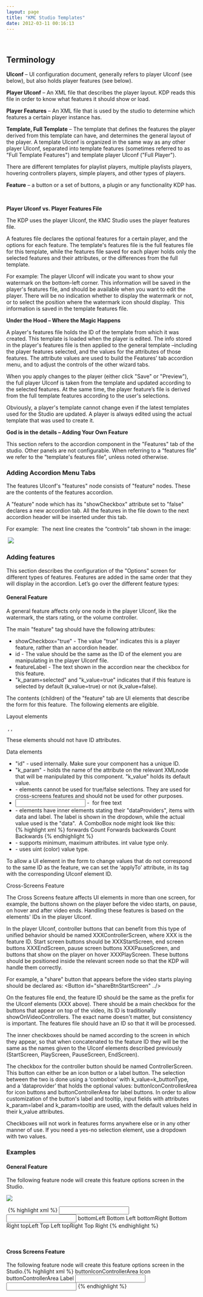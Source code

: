 ```yaml
---
layout: page
title: "KMC Studio Templates"
date: 2012-03-11 00:16:13
---
```


 

## Terminology

**UIconf** – UI configuration document, generally refers to player UIconf (see below), but also holds player features (see below).

**Player UIconf** – An XML file that describes the player layout. KDP reads this file in order to know what features it should show or load.

**Player Features** – An XML file that is used by the studio to determine which features a certain player instance has.

**Template, Full Template** – The template that defines the features the player derived from this template can have, and determines the general layout of the player. A template UIconf is organized in the same way as any other player UIconf, separated into template features (sometimes referred to as "Full Template Features") and template player UIconf ("Full Player").

There are different templates for playlist players, multiple playlists players, hovering controllers players, simple players, and other types of players.

**Feature** – a button or a set of buttons, a plugin or any functionality KDP has.

 

<p class="Copyright">
  <strong>Player UIconf vs. Player Features File</strong>
</p>

<p class="Copyright">
  The KDP uses the player UIconf, the KMC Studio uses the player features file.
</p>

<p class="Copyright">
  A features file declares the optional features for a certain player, and the options for each feature. The template's features file is the full features file for this template, while the features file saved for each player holds only the selected features and their attributes, or the differences from the full template.
</p>

<p class="Copyright">
  For example: The player UIconf will indicate you want to show your watermark on the bottom-left corner. This information will be saved in the player's features file, and should be available when you want to edit the player. There will be no indication whether to display the watermark or not, or to select the position where the watermark icon should display.  This information is saved in the template features file.
</p>

<p class="Copyright">
  <strong>Under the Hood – Where the Magic Happens</strong>
</p>

<p class="Copyright">
  A player's features file holds the ID of the template from which it was created. This template is loaded when the player is edited. The info stored in the player's features file is then applied to the general template –including the player features selected, and the values for the attributes of those features. The attribute values are used to build the Features’ tab accordion menu, and to adjust the controls of the other wizard tabs.
</p>

<p class="Copyright">
  When you apply changes to the player (either click "Save" or "Preview"), the full player UIconf is taken from the template and updated according to the selected features. At the same time, the player feature’s file is derived from the full template features according to the user's selections.
</p>

<p class="Copyright">
  Obviously, a player's template cannot change even if the latest templates used for the Studio are updated. A player is always edited using the actual template that was used to create it.
</p>

<p class="Copyright">
  <strong>God is in the details – Adding Your Own Feature</strong>
</p>

This section refers to the accordion component in the "Features" tab of the studio. Other panels are not configurable. When referring to a “features file” we refer to the “template's features file”, unless noted otherwise.

### Adding Accordion Menu Tabs

The features UIconf's "features" node consists of "feature" nodes. These are the contents of the features accordion.

A "feature" node which has its "showCheckbox" attribute set to "false" declares a new accordion tab. All the features in the file down to the next accordion header will be inserted under this tab.

For example:  The next line creates the “controls” tab shown in the image:

<p class="Code">
  <feature featureLabel="Controls" showCheckbox="false"/>
</p>

<p class="Copyright">
   <img src="../../assets/305.img">
</p>

<h3 class="mce-sub-heading">
  Adding features
</h3>

<p class="Copyright">
  This section describes the configuration of the "Options" screen for different types of features. Features are added in the same order that they will display in the accordion. Let’s go over the different feature types:
</p>

<h4 class="mce-sub-heading">
  General Feature
</h4>

A general feature affects only one node in the player UIconf, like the watermark, the stars rating, or the volume controller.

The main "feature" tag should have the following attributes:

*   showCheckbox="true" - The value "true" indicates this is a player feature, rather than an accordion header.
*   id - The value should be the same as the ID of the element you are manipulating in the player UIconf file.
*   featureLabel - The text shown in the accordion near the checkbox for this feature.
*   "k_param=selected" and "k_value=true" indicates that if this feature is selected by default (k_value=true) or not (k_value=false).

The contents (children) of the "feature" tab are UI elements that describe the form for this feature.  The following elements are eligible.

<p class="Sub-Heading mce-sub-heading">
  Layout elements
</p>

<p class="Code">
   <Spacer/>, <Label/>, <Seperator/>
</p>

These elements should not have ID attributes.

<p class="Sub-Heading mce-sub-heading">
  Data elements
</p>

*   "id" - used internally. Make sure your component has a unique ID.
*   "k_param" - holds the name of the attribute on the relevant XMLnode that will be manipulated by this component. "k_value" holds its default value.
*   <CheckBox/> - elements cannot be used for true/false selections. They are used for cross-screens features and should not be used for other purposes.
*   <Input/> -  for free text
*   <ComboBox/> - elements have inner elements stating their "dataProviders", items with data and label. The label is shown in the dropdown, while the actual value used is the "data".  A ComboBox node might look like this:  
    {% highlight xml %}<ComboBox id="timerType" k_param="timerType" k_value="forwards"> <item> <data>forwards</data> <label>Count Forwards</label> </item> <item> <data>backwards</data> <label>Count Backwards</label> </item> </ComboBox>{% endhighlight %} 
*   <NumericStepper/> - supports minimum, maximum attributes. int value type only.
*   <ColorPicker /> - uses uint (color) value type.

<p class="Copyright">
  To allow a UI element in the form to change values that do not correspond to the same ID as the feature, we can set the ‘applyTo’ attribute, in its tag with the corresponding UIconf element ID.
</p>

<p class="Copyright mce-heading-4">
  Cross-Screens Feature
</p>

The Cross Screens feature affects UI elements in more than one screen, for example, the buttons shown on the player before the video starts, on pause, on hover and after video ends. Handling these features is based on the elements' IDs in the player UIconf.

In the player UIconf, controller buttons that can benefit from this type of unified behavior should be named XXXControllerScreen, where XXX is the feature ID. Start screen buttons should be XXXStartScreen, end screen buttons XXXEndScreen, pause screen buttons XXXPauseScreen, and buttons that show on the player on hover XXXPlayScreen. These buttons should be positioned inside the relevant screen node so that the KDP will handle them correctly.

For example, a "share" button that appears before the video starts playing should be declared as: <Button id="shareBtnStartScreen" ../>

On the features file end, the feature ID should be the same as the prefix for the UIconf elements (XXX above). There should be a main checkbox for the buttons that appear on top of the video, its ID is traditionally showOnVideoControllers. The exact name doesn't matter, but consistency is important. The features file should have an ID so that it will be processed.

The inner checkboxes should be named according to the screen in which they appear, so that when concatenated to the feature ID they will be the same as the names given to the UIconf elements described previously (StartScreen, PlayScreen, PauseScreen, EndScreen).

The checkbox for the controller button should be named ControllerScreen. This button can either be an icon button or a label button. The selection between the two is done using a ‘combobox’ with k_value=k\_buttonType, and a ‘dataprovider’ that holds the optional values: buttonIconControllerArea for icon buttons and buttonControllerArea for label buttons. In order to allow customization of the button's label and tooltip, input fields with attributes k_param=label and k_param=tooltip are used, with the default values held in their k_value attributes.

Checkboxes will not work in features forms anywhere else or in any other manner of use. If you need a yes-no selection element, use a dropdown with two values.

### Examples

<h4 class="mce-sub-heading">
  General Feature
</h4>

The following feature node will create this feature options screen in the Studio.

<img src="../../assets/308.img">

 {% highlight xml %}<feature showCheckbox="true" specialFeature="true" featureLabel="Your Watermark" id="watermark" selected="true" k_param="selected" k_value="true"> <Spacer/> <Label label="Your Watermark" bold="true"/> <Label label="Brand your player with your own logo displayed as a watermark on the video. Upload an image to a location on the web and provide the link below."/> <Spacer/> <Label label="Watermark URL"/> <Input id="watermarkPath" k_param="watermarkPath" k_value="http://www.kaltura.com/content/uiconf/kaltura/kmc/appstudio/kdp3/exampleWatermark.png"/> <Label label="Watermark landing page url"/> <Input id="watermarkClickPath" k_param="watermarkClickPath" k_value="http://www.kaltura.com/"/> <Spacer/> <Label label="Watermark location on the video:"/> <ComboBox id="watermarkPosition" k_param="watermarkPosition" k_value="bottomLeft"> <item> <data>bottomLeft</data> <label>Bottom Left</label> </item> <item> <data>bottomRight</data> <label>Bottom Right</label> </item> <item> <data>topLeft</data> <label>Top Left</label> </item> <item> <data>topRight</data> <label>Top Right</label> </item> </ComboBox> <Label label="Padding"/> <NumericStepper id="padding" k_param="padding" k_value="5"/> </feature>{% endhighlight %}

<p class="CodeCxSpFirst">
   
</p>

<h4 class="mce-sub-heading">
  Cross Screens Feature
</h4>

The following feature node will create this feature options screen in the Studio.{% highlight xml %}<feature showCheckbox="true" featureLabel="Full Screen Button" id="fullScreenBtn" selected="true" k_param="selected" k_value="true"> <Spacer/> <Label label="Full Screen Button" bold="true"/> <Label label="This button allows users to switch to full screen mode, and back to regular mode."/> <Spacer/> <Label label="Location & Playing States:"/> <CheckBox id="showOnVideoControllers" label="Video Area" selected="true" k_param="selected" k_value="true"> <CheckBox label="Before play" id="StartScreen" selected="false" k_param="selected" k_value="false"/> <CheckBox label="During play, when mouse is on screen" id="PlayScreen" selected="false" k_param="selected" k_value="false"/> <CheckBox label="When paused" id="PauseScreen" selected="false" k_param="selected" k_value="false"/> <CheckBox label="End play" id="EndScreen" selected="false" k_param="selected" k_value="false"/> </CheckBox> <Seperator/> <CheckBox label="Controls Area" id="ControllerScreen" selected="true" k_param="selected" k_value="true"/> <Label label="Display in controls area as:"/> <ComboBox id="Display" k_param="k\_buttonType" k_value="buttonIconControllerArea"> <item> <data>buttonIconControllerArea</data> <label>Icon</label> </item> <item> <data>buttonControllerArea</data> <label>Label</label> </item> </ComboBox> <Label label="Button Label:"/> <Input id="Label" k_param="label" k_value="fullscreen"/> <Seperator/> <Spacer/> <Label label="Tooltip Text:"/> <Input id="Tooltip" k_param="tooltip" k_value="Toggle fullscreen"/> </feature>{% endhighlight %}

 
